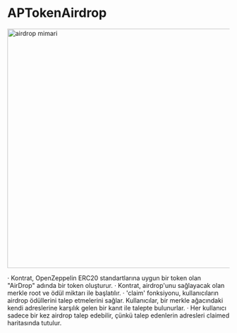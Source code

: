 # APTokenAirdrop
<img width="544" alt="airdrop mimari" src="https://github.com/atlaspad/APTokenAirdrop/assets/98388377/4462ab0c-80b8-4ccd-a47b-8a8f8567c41e">

· Kontrat, OpenZeppelin ERC20 standartlarına uygun bir token olan "AirDrop" adında bir token oluşturur.
· Kontrat, airdrop'unu sağlayacak olan merkle root ve ödül miktarı ile başlatılır.
· 'claim' fonksiyonu, kullanıcıların airdrop ödüllerini talep etmelerini sağlar. Kullanıcılar, bir merkle ağacındaki kendi adreslerine karşılık gelen bir kanıt ile talepte bulunurlar.
· Her kullanıcı sadece bir kez airdrop talep edebilir, çünkü talep edenlerin adresleri claimed haritasında tutulur.
